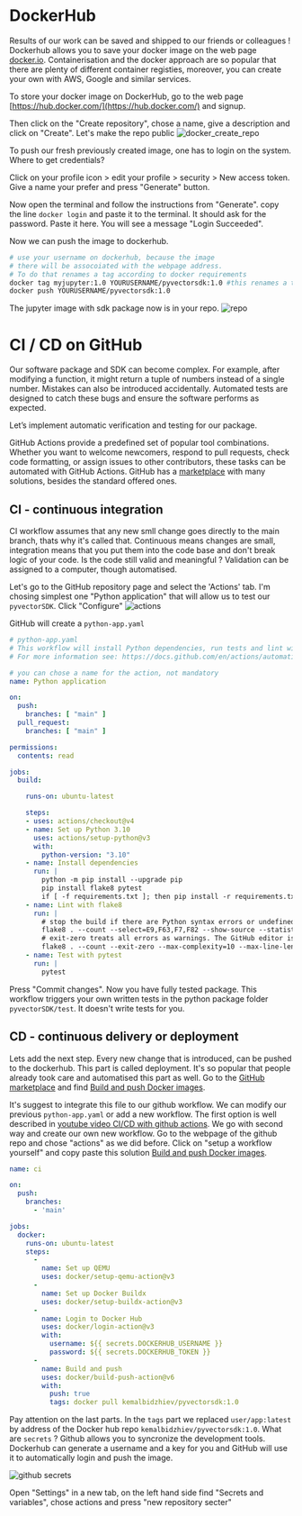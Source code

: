 # DockerHub

Results of our work can be saved and shipped to our friends or colleagues ! Dockerhub allows you to save your docker image on the web page [docker.io](docker.io). Containerisation and the docker approach are so popular that there are plenty of different container registies, moreover, you can create your own with AWS, Google and similar services.

To store your docker image on DockerHub, go to the web page [https://hub.docker.com/](https://hub.docker.com/) and signup.

Then click on the "Create repository", chose a name, give a description and click on "Create". Let's make the repo public
![docker_create_repo](./docker_repo.png)

To push our fresh previously created image, one has to login on the system. Where to get credentials?

Click on your profile icon > edit your profile > security > New access token. Give a name your prefer and press "Generate" button. 

Now open the terminal and follow the instructions from "Generate".
copy the line `docker login` and paste it to the terminal. It should ask for the password. Paste it here. You will see a message "Login Succeeded".

Now we can push the image to dockerhub.
```bash
# use your username on dockerhub, because the image
# there will be assocoiated with the webpage address.
# To do that renames a tag according to docker requirements
docker tag myjupyter:1.0 YOURUSERNAME/pyvectorsdk:1.0 #this renames a tag 
docker push YOURUSERNAME/pyvectorsdk:1.0
```

The jupyter image with sdk package now is in your repo. ![repo](repo.png)


# CI / CD on GitHub
Our software package and SDK can become complex. For example, after modifying a function, it might return a tuple of numbers instead of a single number. Mistakes can also be introduced accidentally. Automated tests are designed to catch these bugs and ensure the software performs as expected.

Let’s implement automatic verification and testing for our package.

GitHub Actions provide a predefined set of popular tool combinations. Whether you want to welcome newcomers, respond to pull requests, check code formatting, or assign issues to other contributors, these tasks can be automated with GitHub Actions.
GitHub has a [marketplace](https://github.com/marketplace?type=actions) with many solutions, besides the standard offered ones.

## CI - continuous integration
CI workflow assumes that any new smll change goes directly to the main branch, thats why it's called that. Continuous means changes are small, integration means that you put them into the code base and don't break logic of your code. Is the code still valid and meaningful ? Validation can be assigned to a computer, though automatised.

Let's go to the GitHub repository page and select the 'Actions' tab.
I'm chosing simplest one "Python application" that will allow us to test our `pyvectorSDK`. Click "Configure"
![actions](./actions_application.png)

GitHub will create a `python-app.yaml`

```yaml
# python-app.yaml
# This workflow will install Python dependencies, run tests and lint with a single version of Python
# For more information see: https://docs.github.com/en/actions/automating-builds-and-tests/building-and-testing-python

# you can chose a name for the action, not mandatory
name: Python application

on:
  push:
    branches: [ "main" ]
  pull_request:
    branches: [ "main" ]

permissions:
  contents: read

jobs:
  build:

    runs-on: ubuntu-latest

    steps:
    - uses: actions/checkout@v4
    - name: Set up Python 3.10
      uses: actions/setup-python@v3
      with:
        python-version: "3.10"
    - name: Install dependencies
      run: |
        python -m pip install --upgrade pip
        pip install flake8 pytest
        if [ -f requirements.txt ]; then pip install -r requirements.txt; fi
    - name: Lint with flake8
      run: |
        # stop the build if there are Python syntax errors or undefined names
        flake8 . --count --select=E9,F63,F7,F82 --show-source --statistics
        # exit-zero treats all errors as warnings. The GitHub editor is 127 chars wide
        flake8 . --count --exit-zero --max-complexity=10 --max-line-length=127 --statistics
    - name: Test with pytest
      run: |
        pytest
```

Press "Commit changes". Now you have fully tested package. This workflow triggers your own written tests in the python package folder `pyvectorSDK/test`. It doesn't write tests for you.

## CD - continuous delivery or deployment

Lets add the next step. Every new change that is introduced, can be pushed to the dockerhub. This part is called deployment. It's so popular that people already took care and automatised this part as well.
Go to the [GitHub marketplace](https://github.com/marketplace) and find [Build and push Docker images](https://github.com/marketplace/actions/build-and-push-docker-images#usage).

It's suggest to integrate this file to our github workflow. We can modify our previous `python-app.yaml` or add a new workflow. The first option is well described in [youtube video CI/CD with github actions](https://www.youtube.com/watch?v=R8_veQiYBjI).
We go with second way and create our own new workflow. Go to the webpage of the github repo and chose "actions" as we did before. Click on "setup a workflow yourself" and copy paste this solution [Build and push Docker images](https://github.com/marketplace/actions/build-and-push-docker-images#usage).

```yaml
name: ci

on:
  push:
    branches:
      - 'main'

jobs:
  docker:
    runs-on: ubuntu-latest
    steps:
      -
        name: Set up QEMU
        uses: docker/setup-qemu-action@v3
      -
        name: Set up Docker Buildx
        uses: docker/setup-buildx-action@v3
      -
        name: Login to Docker Hub
        uses: docker/login-action@v3
        with:
          username: ${{ secrets.DOCKERHUB_USERNAME }}
          password: ${{ secrets.DOCKERHUB_TOKEN }}
      -
        name: Build and push
        uses: docker/build-push-action@v6
        with:
          push: true
          tags: docker pull kemalbidzhiev/pyvectorsdk:1.0
```

Pay attention on the last parts. In the `tags` part we replaced  `user/app:latest` by address of the Docker hub repo `kemalbidzhiev/pyvectorsdk:1.0`.
What are `secrets` ? Github allows you to syncronize the development tools. Dockerhub can generate a username and a key for you and GitHub will use it to automatically login and push the image. 

![github secrets](./secrets_guthub.png)

Open "Settings" in a new tab, on the left hand side find "Secrets and variables", chose actions and press "new repository secter"